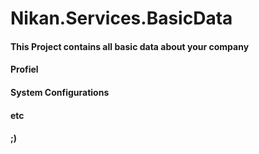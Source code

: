 # Nikan.Services.BasicData 
#### This Project contains all basic data about your company
#### Profiel
#### System Configurations
#### etc
#### ;)
